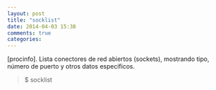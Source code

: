 ```yaml
---
layout: post
title: "socklist"
date: 2014-04-03 15:38
comments: true
categories: 
---
```

[procinfo]. Lista conectores de red abiertos (sockets), mostrando tipo, número de puerto y otros datos específicos.

>$ socklist

